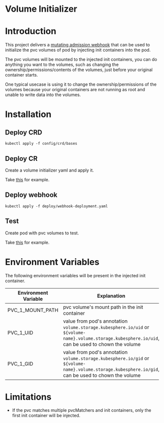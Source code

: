 # Volume Initializer

# Introduction
This project delivers a [mutating admission webhook](https://kubernetes.io/docs/reference/access-authn-authz/admission-controllers/#mutatingadmissionwebhook) that can be used to initialize the pvc volumes of pod by injecting init containers into the pod.

The pvc volumes will be mounted to the injected init containers, you can do anything you want to the volumes, such as changing the ownership/permissions/contents of the volumes, just before your original container starts.

One typical usecase is using it to change the ownership/permissions of the volumes because your original containers are not running as root and unable to write data into the volumes.

# Installation 

## Deploy CRD
```
kubectl apply -f config/crd/bases
```

## Deploy CR
Create a volume initializer yaml and apply it.

Take [this](config/samples/storage.kubesphere.io_v1alpha1_initializer.yaml) for example.

## Deploy webhook
```
kubectl apply -f deploy/webhook-deployment.yaml
```

## Test 
Create pod with pvc volumes to test.

Take [this](config/samples/mongo-test.yaml) for example.

# Environment Variables
The following environment variables will be present in the injected init container.

| Environment Variable | Explanation                                                                                                                                          | Present When           | Example Values    |
|----------------------|------------------------------------------------------------------------------------------------------------------------------------------------------|------------------------|-------------------|
| PVC_1_MOUNT_PATH     | pvc volume's mount path in the init container                                                                                                        | Always                 | `/data`           |
| PVC_1_UID            | value from pod's annotation `volume.storage.kubesphere.io/uid` or `${volume-name}.volume.storage.kubesphere.io/uid`, can be used to chown the volume | When annotation exists | `mongodb`, `1001` |
| PVC_1_GID            | value from pod's annotation `volume.storage.kubesphere.io/gid` or `${volume-name}.volume.storage.kubesphere.io/gid`, can be used to chown the volume | When annotation exists | `0`, `mongodb`    |


# Limitations
- If the pvc matches multiple pvcMatchers and init containers, only the first init container will be injected.

